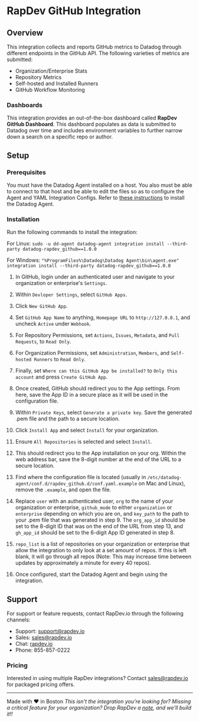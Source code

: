 # RapDev GitHub Integration

## Overview
This integration collects and reports GitHub metrics to Datadog through
different endpoints in the GitHub API. The following varieties
of metrics are submitted:
+ Organization/Enterprise Stats
+ Repository Metrics
+ Self-hosted and Installed Runners
+ GitHub Workflow Monitoring

### Dashboards
This integration provides an out-of-the-box dashboard called
**RapDev GitHub Dashboard**.
This dashboard populates as data is submitted to Datadog over time and includes
environment variables to further narrow down a search
on a specific repo or author.

## Setup

### Prerequisites
You must have the Datadog Agent installed on a host. You also
must be able to connect to that host and be able to edit the files
so as to configure the Agent and YAML Integration Configs.  Refer to [these instructions](https://docs.datadoghq.com/getting_started/agent/) to install the Datadog Agent.

### Installation

Run the following commands to install the integration:

For Linux:
`sudo -u dd-agent datadog-agent integration install --third-party datadog-rapdev_github==1.0.0`

For Windows:
`"%ProgramFiles%\Datadog\Datadog Agent\bin\agent.exe" integration install --third-party datadog-rapdev_github==1.0.0` 

1. In GitHub, login under an authenticated user and navigate to your organization or enterprise's `Settings`.

2. Within `Devloper Settings`, select `GitHub Apps`.

3. Click `New GitHub App`.

4. Set `GitHub App Name` to anything, `Homepage URL` to `http://127.0.0.1`, and uncheck `Active` under `Webhook`.

5. For Repository Permissions, set `Actions`, `Issues`, `Metadata`, and `Pull Requests`, to `Read Only`.

6. For Organization Permissions, set `Administration`, `Members`, and `Self-hosted Runners` to `Read Only`.

7. Finally, set `Where can this GitHub App be installed?` to `Only this account` and press `Create GitHub App`.

8. Once created, GitHub should redirect you to the App settings. From here, save the App ID in a secure place as it will be used in the configuration file.

9. Within `Private Keys`, select `Generate a private key`. Save the generated .pem file and the path to a secure location.

10. Click `Install App` and select `Install` for your organization.

11. Ensure `All Repositories` is selected and select `Install`.

12. This should redirect you to the App installation on your org. Within the web address bar, save the 8-digit number at the end of the URL to a secure location.

13. Find where the configuration file is located (usually in `/etc/datadog-agent/conf.d/rapdev_github.d/conf.yaml.example` on Mac and Linux), remove the `.example`, and open the file.

14. Replace `user` with an authenticated user, `org` to the name of your organization or enterprise, `github_mode` to either `organization` or `enterprise` depending on which you are on, and `key_path` to the path to your .pem file that was generated in step 9. The `org_app_id` should be set to the 8-digit ID that was on the end of the URL from step 13, and `gh_app_id` should be set to the 6-digit App ID generated in step 8.

15. `repo_list` is a list of repositories on your organization or enterprise that allow the integration to only look at a set amount of repos. If this is left blank, it will go through all repos (Note: This may increase time between updates by approximately a minute for every 40 repos).

16. Once configured, start the Datadog Agent and begin using the integration.

## Support
For support or feature requests, contact RapDev.io through the following channels:
- Support: support@rapdev.io
- Sales: sales@rapdev.io
- Chat: [rapdev.io](https://www.rapdev.io/#Get-in-touch)
- Phone: 855-857-0222

### Pricing

Interested in using multiple RapDev integrations? Contact [sales@rapdev.io](mailto:sales@rapdev.io) for packaged pricing offers.

---
Made with ❤️ in Boston
*This isn't the integration you're looking for? Missing a critical feature for your organization? Drop RapDev a 
[note](mailto:support@rapdev.io), and we'll build it!!*
